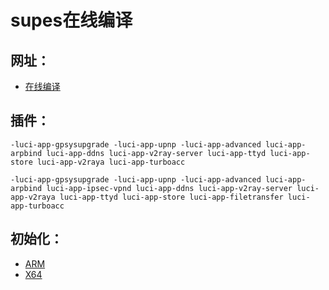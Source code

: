 # supes在线编译
## 网址：
* [在线编译](https://supes.top/)
## 插件<luci-app>：
```
-luci-app-gpsysupgrade -luci-app-upnp -luci-app-advanced luci-app-arpbind luci-app-ddns luci-app-v2ray-server luci-app-ttyd luci-app-store luci-app-v2raya luci-app-turboacc
```
```
-luci-app-gpsysupgrade -luci-app-upnp -luci-app-advanced luci-app-arpbind luci-app-ipsec-vpnd luci-app-ddns luci-app-v2ray-server luci-app-v2raya luci-app-ttyd luci-app-store luci-app-filetransfer luci-app-turboacc
```
## 初始化<Shell>：
* [ARM](https://github.com/3wking/Private/blob/main/OpenWrt/Shell/arm.md)
* [X64](https://github.com/3wking/Private/blob/main/OpenWrt/Shell/x86.md)